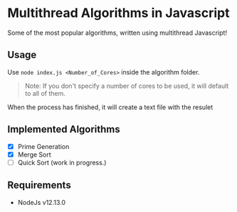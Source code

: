 # Multithread Algorithms in Javascript

Some of the most popular algorithms, written using multithread Javascript!

## Usage
Use `node index.js <Number_of_Cores>` inside the algorithm folder.
> Note: If you don't specify a number of cores to be used, it will default to all of them.

When the process has finished, it will create a text file with the resulet

## Implemented Algorithms
- [x] Prime Generation
- [x] Merge Sort
- [ ] Quick Sort (work in progress.)

## Requirements
- NodeJs v12.13.0
